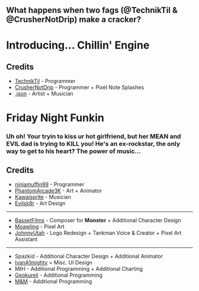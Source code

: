 ## What happens when two fags (@TechnikTil & @CrusherNotDrip) make a cracker?
# Introducing... Chillin' Engine

## Credits
- [TechnikTil](https://twitter.com/TechnikTil) - Programmer
- [CrusherNotDrip](https://twitter.com/CrusherNotDrip) - Programmer + Pixel Note Splashes
- [.json](https://twitter.com/gameboy1969) - Artist + Musician

# Friday Night Funkin

### Uh oh! Your tryin to kiss ur hot girlfriend, but her MEAN and EVIL dad is trying to KILL you! He's an ex-rockstar, the only way to get to his heart? The power of music...

## Credits

- [ninjamuffin99](https://twitter.com/ninja_muffin99) - Programmer
- [PhantomArcade3K](https://twitter.com/phantomarcade3k) - Art + Animator
- [Kawaisprite](https://twitter.com/kawaisprite) - Musician
- [Evilsk8r](https://twitter.com/evilsk8r) - Art Design

---

- [BassetFilms](https://twitter.com/bassetfilms) - Composer for **Monster** + Additional Character Design
- [Moawling](https://twitter.com/moawko) - Pixel Art
- [JohnnyUtah](https://twitter.com/johnnyutahng) - Logo Redesign + Tankman Voice & Creator + Pixel Art Assistant

---

- Spazkid - Additional Character Design + Additional Animator
- [IvanA1mighty](IvanAlmighty) = Misc. UI Design
- MtH - Additional Programming + Additional Charting
- [Geokureli](https://twitter.com/Geokureli) - Additional Programming
- [M&M](https://en.wikipedia.org/wiki/M%26M%27s) - Additional Programming
